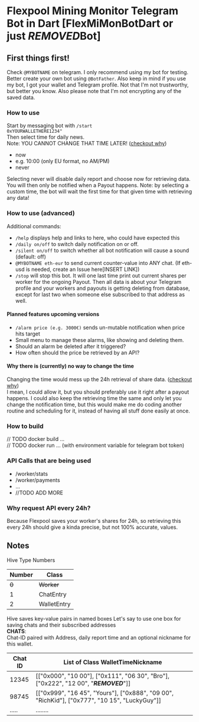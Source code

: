 # Flexpool Mining Monitor Telegram Bot in Dart [FlexMiMonBotDart or just ***REMOVED***Bot]

## First things first!
Check `@MYBOTNAME` on telegram. I only recommend using my bot for testing.
Better create your own bot using `@BotFather`. Also keep in mind if you use my bot,
I got your wallet and Telegram profile. Not that I'm not trustworthy, but better you know.
Also please note that I'm not encrypting any of the saved data.

### How to use
Start by messaging bot with <code>/start 0xYOURWALLETHERE1234"</code>  
Then select time for daily news.  
Note: YOU CANNOT CHANGE THAT TIME LATER!
([checkout why](#why-there-is-currently-no-way-to-change-the-time))
- now
- e.g. 10:00 (only EU format, no AM/PM)
- never

Selecting never will disable daily report and choose now for retrieving data. You will then only be notified when a Payout happens.
Note: by selecting a custom time, the bot will wait the first time for that given time with retrieving any data!

### How to use (advanced)
Additional commands:
- <code>/help</code> displays help and links to here, who could have expected this
- <code>/daily on/off</code> to switch daily notification on or off.
- <code>/silent on/off</code> to switch whether all bot notification will cause a sound (default: off)
- <code>@MYBOTNAME eth-eur</code> to send current counter-value into ANY chat. (If eth-usd is needed, create an Issue here[INSERT LINK])
- <code>/stop</code> will stop this bot. It will one last time print out current shares per worker for the ongoing Payout.
Then all data is about your Telegram profile and your workers and payouts is getting deleting from database, except for last two when someone else subscribed to that address as well.

#### Planned features upcoming versions
- <code>/alarm price (e.g. 3000€)</code> sends un-mutable notification when price hits target
- Small menu to manage these alarms, like showing and deleting them.
- Should an alarm be deleted after it triggered?
- How often should the price be retrieved by an API?

#### Why there is (currently) no way to change the time
Changing the time would mess up the 24h retrieval of share data. ([checkout why](#why-request-api-every-24h))  
I mean, I could allow it, but you should preferably use it right after a payout happens.
I could also keep the retrieving time the same and only let you change the notification time, 
but this would make me do coding another routine and scheduling for it, instead of having all stuff done easily at once.


### How to build
// TODO docker build ...  
// TODO docker run ... (with environment variable for telegram bot token)


### API Calls that are being used
- /worker/stats
- /worker/payments
- ...
- //TODO ADD MORE

### Why request API every 24h?
Because Flexpool saves your worker's shares for 24h,
so retrieving this every 24h should give a kinda precise, but not 100% accurate, values.

## Notes
Hive Type Numbers

| Number | Class       |
|--------|-------------|
| ~~0~~      | ~~Worker~~      |
| 1      | ChatEntry   |
| 2      | WalletEntry |

Hive saves key-value pairs in named boxes
Let's say to use one box for saving chats and their subscribed addresses  
**CHATS**:  
Chat-ID paired with Address, daily report time and an optional nickname for this wallet.

| Chat ID | List of Class WalletTimeNickname                                                             |
|---------|----------------------------------------------------------------------------------------------|
| 12345   | [["0x000", "10 00"], ["0x111", "06 30", "Bro"], ["0x222", "12 00", "***REMOVED***"]]          |
| 98745   | [["0x999", "16 45", "Yours"], ["0x888", "09 00", "RichKid"], ["0x777", "10 15", "LuckyGuy"]] |
| .....   | ........                                                                                     |

